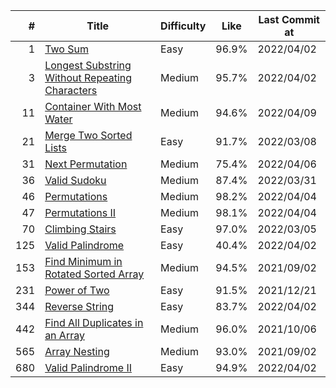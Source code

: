 |  #  |                             Title                              | Difficulty | Like  | Last Commit at |
| --: | -------------------------------------------------------------- | ---------- | ----- | -------------- |
|   1 | [Two Sum](docs/0001.md)                                        | Easy       | 96.9% | 2022/04/02     |
|   3 | [Longest Substring Without Repeating Characters](docs/0003.md) | Medium     | 95.7% | 2022/04/02     |
|  11 | [Container With Most Water](docs/0011.md)                      | Medium     | 94.6% | 2022/04/09     |
|  21 | [Merge Two Sorted Lists](docs/0021.md)                         | Easy       | 91.7% | 2022/03/08     |
|  31 | [Next Permutation](docs/0031.md)                               | Medium     | 75.4% | 2022/04/06     |
|  36 | [Valid Sudoku](docs/0036.md)                                   | Medium     | 87.4% | 2022/03/31     |
|  46 | [Permutations](docs/0046.md)                                   | Medium     | 98.2% | 2022/04/04     |
|  47 | [Permutations II](docs/0047.md)                                | Medium     | 98.1% | 2022/04/04     |
|  70 | [Climbing Stairs](docs/0070.md)                                | Easy       | 97.0% | 2022/03/05     |
| 125 | [Valid Palindrome](docs/0125.md)                               | Easy       | 40.4% | 2022/04/02     |
| 153 | [Find Minimum in Rotated Sorted Array](docs/0153.md)           | Medium     | 94.5% | 2021/09/02     |
| 231 | [Power of Two](docs/0231.md)                                   | Easy       | 91.5% | 2021/12/21     |
| 344 | [Reverse String](docs/0344.md)                                 | Easy       | 83.7% | 2022/04/02     |
| 442 | [Find All Duplicates in an Array](docs/0442.md)                | Medium     | 96.0% | 2021/10/06     |
| 565 | [Array Nesting](docs/0565.md)                                  | Medium     | 93.0% | 2021/09/02     |
| 680 | [Valid Palindrome II](docs/0680.md)                            | Easy       | 94.9% | 2022/04/02     |
